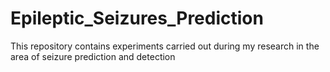 # Epileptic_Seizures_Prediction
This repository contains experiments carried out during my research in the area of seizure prediction and detection  
